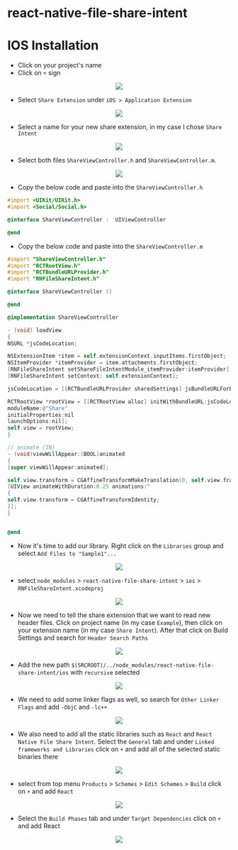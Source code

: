 
# react-native-file-share-intent



# IOS Installation


- Click on your project's name
- Click on `+` sign

<p align="center">
<img src ="https://github.com/ajith-ab/react-native-file-share-intent/blob/master/assets/ios_step_01.png" />
</p>

- Select `Share Extension` under `iOS > Application Extension`

<p align="center">
<img src ="https://github.com/ajith-ab/react-native-file-share-intent/blob/master/assets/ios_step_02.png" />
</p>

- Select a name for your new share extension, in my case I chose `Share Intent`

<p align="center">
<img src ="https://github.com/ajith-ab/react-native-file-share-intent/blob/master/assets/ios_step_03.png" />
</p>

- Select both files  `ShareViewController.h` and `ShareViewController.m`. 

<p align="center">
<img src ="https://github.com/ajith-ab/react-native-file-share-intent/blob/master/assets/ios_step_04.png" />
</p>

- Copy the below code and paste into the `ShareViewController.h`

```objective-c
#import <UIKit/UIKit.h>
#import <Social/Social.h>

@interface ShareViewController :  UIViewController

@end
```

- Copy the below code and paste into the `ShareViewController.m`
```objective-c
#import "ShareViewController.h"
#import "RCTRootView.h"
#import "RCTBundleURLProvider.h"
#import "RNFileShareIntent.h"

@interface ShareViewController ()

@end

@implementation ShareViewController

- (void) loadView
{
NSURL *jsCodeLocation;

NSExtensionItem *item = self.extensionContext.inputItems.firstObject;
NSItemProvider *itemProvider = item.attachments.firstObject;
[RNFileShareIntent setShareFileIntentModule_itemProvider:itemProvider];
[RNFileShareIntent setContext: self.extensionContext];

jsCodeLocation = [[RCTBundleURLProvider sharedSettings] jsBundleURLForBundleRoot:@"Share" fallbackResource:nil];

RCTRootView *rootView = [[RCTRootView alloc] initWithBundleURL:jsCodeLocation
moduleName:@"Share"
initialProperties:nil
launchOptions:nil];
self.view = rootView;
}

// animate (IN)
- (void)viewWillAppear:(BOOL)animated
{
[super viewWillAppear:animated];

self.view.transform = CGAffineTransformMakeTranslation(0, self.view.frame.size.height);
[UIView animateWithDuration:0.25 animations:^
{
self.view.transform = CGAffineTransformIdentity;
}];
}


@end

```


- Now it's time to add our library. Right click on the `Libraries` group and select `Add Files to "Sample1"...`

<p align="center">
<img src ="https://github.com/ajith-ab/react-native-file-share-intent/blob/master/assets/ios_step_09.png" />
</p>

- select `node_modules` > `react-native-file-share-intent` > `ios` > `RNFileShareIntent.xcodeproj`

<p align="center">
<img src ="https://github.com/ajith-ab/react-native-file-share-intent/blob/master/assets/ios_step_05.png" />
</p>

- Now we need to tell the share extension that we want to read new header files. Click on project name (in my case `Example`), then click on your extension name (in my case `Share Intent`). After that click on Build Settings and search for `Header Search Paths`

<p align="center">
<img src ="https://github.com/ajith-ab/react-native-file-share-intent/blob/master/assets/ios_step_06.png" />
</p>

- Add the new path `$(SRCROOT)/../node_modules/react-native-file-share-intent/ios` with `recursive` selected

<p align="center">
<img src ="https://github.com/ajith-ab/react-native-file-share-intent/blob/master/assets/ios_step_06.png" />
</p>

- We need to add some linker flags as well, so search for `Other Linker Flags` and add `-ObjC` and `-lc++`

<p align="center">
<img src ="https://github.com/ajith-ab/react-native-file-share-intent/blob/master/assets/ios_step_07.png" />
</p>

- We also need to add all the static libraries such as `React` and `React Native File Share Intent`. Select the `General` tab and under `Linked frameworks and Libraries` click on `+` and add all of the selected static binaries there

<p align="center">
<img src ="https://github.com/ajith-ab/react-native-file-share-intent/blob/master/assets/ios_step_08.png" />
</p>

- select from top menu `Products` > `Schemes` > `Edit Schemes` > `Build` click on `+` and add `React`

<p align="center">
<img src ="https://github.com/ajith-ab/react-native-file-share-intent/blob/master/assets/ios_step_10.png" />
</p>

- Select the `Build Phases` tab and under `Target Dependencies` click on `+` and add React

<p align="center">
<img src ="https://github.com/ajith-ab/react-native-file-share-intent/blob/master/assets/ios_step_11.png" />
</p>
